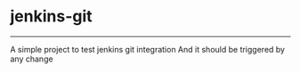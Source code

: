 # jenkins-git
************************************************
A simple project to test jenkins git integration
And it should be triggered by any change
